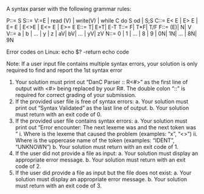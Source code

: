 A syntax parser with the following grammar rules:
	
P::= S
S::= V:=E | read (V) | write(V) | while C do S od | S;S
C::= E< E | E> E | E= E | E<>E | E<= E | E>= E
E::= T| E+T| E-T
T::= F| T*F| T/F
F::= (E)| N| V
V::= a | b | ... | y | z | aV| bV| ... | yV| zV
N::= 0 | 1 | ... | 8 | 9 | 0N| 1N| ... | 8N| 9N

Error codes on Linux: echo $? -return echo code

Note: If a user input file contains multiple syntax errors,
your solution is only required to find and report the 1st syntax error

1) Your solution must print out “DanC Parser :: R<#>” as the first line of output with <#> being replaced by
  your R#. The double colon “::” is required for correct grading of your submission.
2) If the provided user file is free of syntax errors:
  a. Your solution must print out “Syntax Validated” as the last line of output.
  b. Your solution must return with an exit code of 0.
3) If the provided user file contains syntax errors:
  a. Your solution must print out “Error encounter: The next lexeme was <lexeme> and the next
  token was <token>”
    i. Where <lexeme> is the lexeme that caused the problem (examples: “x”, “<>”)
    ii. Where <token> is the uppercase name of the token (examples: “IDENT”, “UNKNOWN”)
  b. Your solution must return with an exit code of 1.
4) If the user did not provide a file as input:
  a. Your solution must display an appropriate error message.
  b. Your solution must return with an exit code of 2.
5) If the user did provide a file as input but the file does not exist:
  a. Your solution must display an appropriate error message.
  b. Your solution must return with an exit code of 3.
